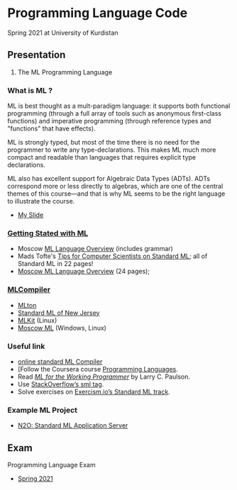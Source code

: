 # Programming Language Code

Spring 2021 at University of Kurdistan

## Presentation
1. The ML Programming Language 
### **What is ML ?**
ML is best thought as a mult-paradigm language: it supports both functional programming (through a full array of tools such as anonymous first-class functions) and imperative programming (through reference types and "functions" that have effects).

ML is strongly typed, but most of the time there is no need for the programmer to write any type-declarations. This makes ML much more compact and readable than languages that requires explicit type declarations.

ML also has excellent support for Algebraic Data Types (ADTs). ADTs correspond more or less directly to algebras, which are one of the central themes of this course—and that is why ML seems to be the right language to illustrate the course.

* [My Slide](Presentation/ML.pdf)

### [Getting Stated with ML](http://web.cecs.pdx.edu/~black/CS311/ML.html)
* Moscow [ML Language Overview](http://www.itu.dk/people/sestoft/mosml/mosmlref.pdf) (includes grammar)
* Mads Tofte's [Tips for Computer Scientists on Standard ML](http://www.dina.kvl.dk/%7esestoft/tofte-tips.pdf); all of Standard ML in 22 pages!
* [Moscow ML Language Overview](http://www.dina.kvl.dk/%7esestoft/mosml/mosmlref.pdf) (24 pages);

### [MLCompiler](https://www.thefreecountry.com/compilers/standard-ml-language.shtml)
* [MLton](http://mlton.org/)
* [Standard ML of New Jersey](https://www.smlnj.org/)
* [MLKit](http://elsman.com/mlkit/) (Linux)
* [Moscow ML](https://www.itu.dk/people/sestoft/mosml.html) (Windows, Linux)

### Useful link
* [online standard ML Compiler](https://sosml.org/editor?0&)
* [Follow the Coursera course [Programming Languages](https://www.coursera.org/course/proglang).
* Read _[ML for the Working Programmer](https://www.cl.cam.ac.uk/~lp15/MLbook/pub-details.html)_ by Larry C. Paulson.
* Use [StackOverflow’s sml tag](http://stackoverflow.com/questions/tagged/sml).
* Solve exercises on [Exercism.io’s Standard ML track](https://exercism.io/tracks/sml).

### Example ML Project
* [N2O: Standard ML Application Server ](https://github.com/o1/n2o)
## Exam 
Programming Language Exam 
* [Spring 2021](#)
